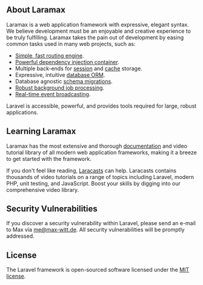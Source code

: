 ## About Laramax

Laramax is a web application framework with expressive, elegant syntax. We believe development must be an enjoyable and creative experience to be truly fulfilling. Laramax takes the pain out of development by easing common tasks used in many web projects, such as:

- [Simple, fast routing engine](https://laravel.com/docs/routing).
- [Powerful dependency injection container](https://laravel.com/docs/container).
- Multiple back-ends for [session](https://laravel.com/docs/session) and [cache](https://laravel.com/docs/cache) storage.
- Expressive, intuitive [database ORM](https://laravel.com/docs/eloquent).
- Database agnostic [schema migrations](https://laravel.com/docs/migrations).
- [Robust background job processing](https://laravel.com/docs/queues).
- [Real-time event broadcasting](https://laravel.com/docs/broadcasting).

Laravel is accessible, powerful, and provides tools required for large, robust applications.

## Learning Laramax

Laramax has the most extensive and thorough [documentation](https://laravel.com/docs) and video tutorial library of all modern web application frameworks, making it a breeze to get started with the framework.


If you don't feel like reading, [Laracasts](https://laracasts.com) can help. Laracasts contains thousands of video tutorials on a range of topics including Laravel, modern PHP, unit testing, and JavaScript. Boost your skills by digging into our comprehensive video library.



## Security Vulnerabilities

If you discover a security vulnerability within Laravel, please send an e-mail to Max via [me@max-witt.de](mailto:me@max-witt.de). All security vulnerabilities will be promptly addressed.

## License

The Laravel framework is open-sourced software licensed under the [MIT license](https://opensource.org/licenses/MIT).
